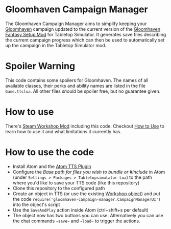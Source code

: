 # Gloomhaven Campaign Manager
The Gloomhaven Campaign Manager aims to simplify keeping your [Gloomhaven](https://boardgamegeek.com/boardgame/174430/gloomhaven) campaign updated to the current version of the [Gloomhaven Fantasy Setup Mod](https://steamcommunity.com/sharedfiles/filedetails/?id=1301493206) for Tabletop Simulator.
It generates save files describing the current campaign progress which can then be used to automatically set up the campaign in the Tabletop Simulator mod.

# Spoiler Warning
This code contains some spoilers for Gloomhaven.
The names of all available classes, their perks and ability names are listed in the file `Game.ttslua`.
All other files _should_ be spoiler free, but no guarantee given.

# How to use
There's [Steam Workshop Mod](https://steamcommunity.com/sharedfiles/filedetails/?id=2163619993) including this code.
Checkout [How to Use](https://github.com/Sebaestschjin/gloomhaven-saveloader/wiki/How-to-use) to learn how to use it and what limitations it currently has.

# How to use the code
* Install Atom and the [Atom TTS Plugin](https://api.tabletopsimulator.com/atom/)
* Configure the _Base path for files you wish to bundle or #include_ in Atom (under `Settings > Packages > Tabletopsimulator Lua`) to the path where you'd like to save your TTS code (like this repository)
* Clone this repository to the configured path
* Create an object in TTS (or use the existing [Workshop object](https://steamcommunity.com/id/sebaestschjin/myworkshopfiles/?appid=286160)) and put the code `require('gloomhaven-campaign-manager.CampaignManagerUI')` into the object's script
* Use the `SaveAndPlay` action inside Atom (ctrl+shift+s per default)
* The object now has two buttons you can use. Alternatively you can use the chat commands `~save~` and `~load~` to trigger the actions.
